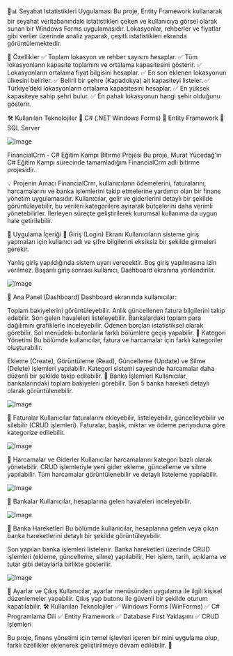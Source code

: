 🌟📊 Seyahat İstatistikleri Uygulaması
Bu proje, Entity Framework kullanarak bir seyahat veritabanındaki istatistikleri çeken ve kullanıcıya görsel olarak sunan bir Windows Forms uygulamasıdır. Lokasyonlar, rehberler ve fiyatlar gibi veriler üzerinde analiz yaparak, çeşitli istatistikleri ekranda görüntülemektedir.

🚀 Özellikler
✅ Toplam lokasyon ve rehber sayısını hesaplar.
✅ Tüm lokasyonların kapasite toplamını ve ortalama kapasitesini gösterir.
✅ Lokasyonların ortalama fiyat bilgisini hesaplar.
✅ En son eklenen lokasyonun ülkesini belirler.
✅ Belirli bir şehre (Kapadokya) ait kapasiteyi listeler.
✅ Türkiye’deki lokasyonların ortalama kapasitesini hesaplar.
✅ En yüksek kapasiteye sahip şehri bulur.
✅ En pahalı lokasyonun hangi şehir olduğunu gösterir.

🛠 Kullanılan Teknolojiler
🔹 C# (.NET Windows Forms)
🔹 Entity Framework
🔹 SQL Server



![Image](https://github.com/user-attachments/assets/90840b4b-356c-4b23-8013-14d80a219555)




FinancialCrm - C# Eğitim Kampı Bitirme Projesi
Bu proje, Murat Yücedağ'ın C# Eğitim Kampı sürecinde tamamladığım FinancialCrm adlı bitirme projesidir.

💡 Projenin Amacı
FinancialCrm, kullanıcıların ödemelerini, faturalarını, harcamalarını ve banka işlemlerini takip etmelerine yardımcı olan bir finans yönetim uygulamasıdır. Kullanıcılar, gelir ve giderlerini detaylı bir şekilde görüntüleyebilir, bu verileri kategorilere ayırarak bütçelerini daha verimli yönetebilirler. İlerleyen süreçte geliştirilerek kurumsal kullanıma da uygun hale getirilebilir.

📌 Uygulama İçeriği
🔹 Giriş (Login) Ekranı
Kullanıcıların sisteme giriş yapmaları için kullanıcı adı ve şifre bilgilerini eksiksiz bir şekilde girmeleri gerekir.

Yanlış giriş yapıldığında sistem uyarı verecektir.
Boş giriş yapılmasına izin verilmez.
Başarılı giriş sonrası kullanıcı, Dashboard ekranına yönlendirilir.


![Image](https://github.com/user-attachments/assets/01c04e2f-e36d-4609-b793-68a41129074c)



🔹 Ana Panel (Dashboard)
Dashboard ekranında kullanıcılar:

Toplam bakiyelerini görüntüleyebilir.
Anlık güncellenen fatura bilgilerini takip edebilir.
Son gelen havaleleri listeleyebilir.
Bankalardaki toplam para dağılımını grafiklerle inceleyebilir.
Ödenen borçları istatistiksel olarak görebilir.
Sol menüdeki butonlarla farklı bölümlere geçiş yapabilir.
🔹 Kategori Yönetimi
Bu bölümde kullanıcılar, fatura ve harcamalar için farklı kategoriler oluşturabilir.

Ekleme (Create), Görüntüleme (Read), Güncelleme (Update) ve Silme (Delete) işlemleri yapılabilir.
Kategori sistemi sayesinde harcamalar daha düzenli bir şekilde takip edilebilir.
🔹 Banka İşlemleri
Kullanıcılar, bankalarındaki toplam bakiyeleri görebilir.
Son 5 banka hareketi detaylı olarak görüntülenebilir.



![Image](https://github.com/user-attachments/assets/ed094d76-2130-4fb9-a89a-b61858593de2)




🔹 Faturalar
Kullanıcılar faturalarını ekleyebilir, listeleyebilir, güncelleyebilir ve silebilir (CRUD işlemleri).
Faturalar, başlık, miktar ve ödeme periyoduna göre kategorize edilebilir.



![Image](https://github.com/user-attachments/assets/b48d4038-ee7f-44bc-8950-58b10645f835)



🔹 Harcamalar ve Giderler
Kullanıcılar harcamalarını kategori bazlı olarak yönetebilir.
CRUD işlemleriyle yeni gider ekleme, güncelleme ve silme yapılabilir.
Tüm harcamalar görüntülenebilir ve detaylı listeleme yapılabilir.



![Image](https://github.com/user-attachments/assets/61c748f3-0b49-4864-8ddb-aafe441a0854)



🔹 Bankalar
Kullanıcılar, hesaplarına gelen havaleleri inceleyebilir.



![Image](https://github.com/user-attachments/assets/014c092b-a7c4-4f8f-ac5d-08ee6ed66b28)



🔹 Banka Hareketleri
Bu bölümde kullanıcılar, hesaplarına gelen veya çıkan banka hareketlerini detaylı bir şekilde görüntüleyebilir.

Son yapılan banka işlemleri listelenir.
Banka hareketleri üzerinde CRUD işlemleri (ekleme, güncelleme, silme) yapılabilir.
Her işlem, tarih, açıklama ve tutar gibi detaylarla birlikte gösterilir.



![Image](https://github.com/user-attachments/assets/443d26c4-7a4c-4030-8927-ecb975dafeff)



🔹 Ayarlar ve Çıkış
Kullanıcılar, ayarlar menüsünden uygulama ile ilgili kişisel düzenlemeler yapabilir.
Çıkış yap butonu ile güvenli bir şekilde oturum kapatılabilir.
🛠️ Kullanılan Teknolojiler
✅ Windows Forms (WinForms)
✅ C# Programlama Dili
✅ Entity Framework
✅ Database First Yaklaşımı
✅ CRUD İşlemleri

Bu proje, finans yönetimi için temel işlevleri içeren bir mini uygulama olup, farklı özellikler eklenerek geliştirilmeye devam edilebilir. 🚀









